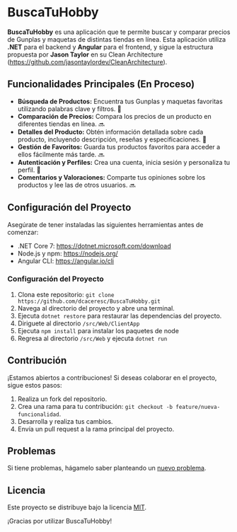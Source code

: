 # BuscaTuHobby

**BuscaTuHobby** es una aplicación que te permite buscar y comparar precios de Gunplas y maquetas de distintas tiendas en línea. Esta aplicación utiliza **.NET** para el backend y **Angular** para el frontend, y sigue la estructura propuesta por **Jason Taylor** en su Clean Architecture (https://github.com/jasontaylordev/CleanArchitecture).

## Funcionalidades Principales (En Proceso)

- **Búsqueda de Productos:** Encuentra tus Gunplas y maquetas favoritas utilizando palabras clave y filtros. :construction_worker:
- **Comparación de Precios:** Compara los precios de un producto en diferentes tiendas en línea. :soon:
- **Detalles del Producto:** Obtén información detallada sobre cada producto, incluyendo descripción, reseñas y especificaciones. :construction_worker:
- **Gestión de Favoritos:** Guarda tus productos favoritos para acceder a ellos fácilmente más tarde. :soon:
- **Autenticación y Perfiles:** Crea una cuenta, inicia sesión y personaliza tu perfil. :construction_worker:
- **Comentarios y Valoraciones:** Comparte tus opiniones sobre los productos y lee las de otros usuarios. :soon:

## Configuración del Proyecto

Asegúrate de tener instaladas las siguientes herramientas antes de comenzar:

- .NET Core 7: https://dotnet.microsoft.com/download
- Node.js y npm: https://nodejs.org/
- Angular CLI: https://angular.io/cli

### Configuración del Proyecto 

1. Clona este repositorio: `git clone https://github.com/dcaceresc/BuscaTuHobby.git` 
2. Navega al directorio del proyecto y abre una terminal.
3. Ejecuta `dotnet restore` para restaurar las dependencias del proyecto.
4. Diriguete al directorio `/src/Web/ClientApp`
5. Ejecuta `npm install` para instalar los paquetes de node
6. Regresa al directorio `/src/Web` y ejecuta `dotnet run`


## Contribución

¡Estamos abiertos a contribuciones! Si deseas colaborar en el proyecto, sigue estos pasos:

1. Realiza un fork del repositorio.
2. Crea una rama para tu contribución: `git checkout -b feature/nueva-funcionalidad`.
3. Desarrolla y realiza tus cambios.
4. Envía un pull request a la rama principal del proyecto.

## Problemas

Si tiene problemas, hágamelo saber planteando un [nuevo problema](https://github.com/dcaceresc/BuscaTuHobby/issues).

## Licencia

Este proyecto se distribuye bajo la licencia [MIT](LICENSE).



¡Gracias por utilizar BuscaTuHobby!

